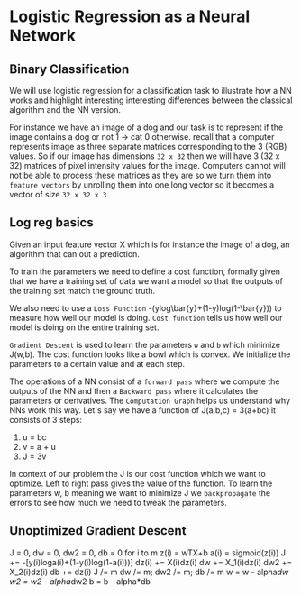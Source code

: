 # Logistic Regression as a Neural Network

## Binary Classification

We will use logistic regression for a classification task to illustrate how a NN works and highlight interesting interesting differences between the classical algorithm and the NN version.

 For instance we have an image of a dog and our task is to represent if the image contains a dog or not 1 -> cat 0 otherwise. recall that a computer represents image as three separate matrices corresponding to the 3 (RGB) values. So if our image has dimensions `32 x 32` then we will have 3 (32 x 32) matrices of pixel intensity values for the image. Computers cannot will not be able to process these matrices as they are so we turn them into `feature vectors` by unrolling them into one long vector so it becomes a vector of size `32 x 32 x 3`

## Log reg basics

Given an input feature vector X which is for instance the image of a dog, an algorithm that can out a prediction.

To train the parameters we need to define a cost function, formally given that we have a training set of data we want a model so that the outputs of the training set match the ground truth.

We also need to use a `Loss Function` -(ylog\bar{y}+(1-y)log(1-\bar{y})) to measure how well our model is doing. `Cost function` tells us how well our model is doing on the entire training set.

`Gradient Descent` is used to learn the parameters `w` and `b` which minimize J(w,b). The cost function looks like a bowl which is convex. We initialize the parameters to a certain value and at each step.

The operations of a NN consist of a `forward pass` where we compute the outputs of the NN and then a `Backward pass` where it calculates the parameters  or derivatives. The `Computation Graph` helps us understand why NNs work this way. Let's say we have a function of J(a,b,c) = 3(a+bc) it consists of 3 steps:
1. u = bc
2. v = a + u
3. J = 3v

In context of our problem the J is our cost function which we want to optimize. Left to right pass gives the value of the function. To learn the parameters w, b meaning we want to minimize J we `backpropagate` the errors to see how much we need to tweak the parameters.

## Unoptimized Gradient Descent
J = 0, dw = 0, dw2 = 0, db = 0
for i to m
  z(i) = wTX+b
  a(i) = sigmoid(z(i))
  J += -[y(i)loga(i)+(1-y(i)log(1-a(i)))]
    dz(i) += X(i)dz(i)
    dw += X_1(i)dz(i)
    dw2 += X_2(i)dz(i)
    db += dz(i) 
  J /= m
  dw /= m; dw2 /= m; db /= m
  w = w - alpha*dw
  w2 = w2 - alpha*dw2
  b = b - alpha*db
